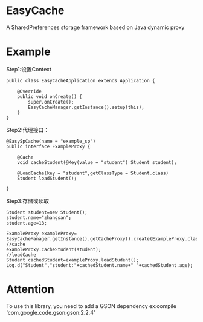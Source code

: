 # EasyCache
A SharedPreferences storage framework based on Java dynamic proxy

# Example
Step1:设置Context

    public class EasyCacheApplication extends Application {

        @Override
        public void onCreate() {
            super.onCreate();
            EasyCacheManager.getInstance().setup(this);
        }
    }

Step2:代理接口：

    @EasySpCache(name = "example_sp")
    public interface ExampleProxy {

        @Cache
        void cacheStudent(@Key(value = "student") Student student);

        @LoadCache(key = "student",getClassType = Student.class)
        Student loadStudent();

    }

Step3:存储或读取

    Student student=new Student();
    student.name="zhangsan";
    student.age=18;

    ExampleProxy exampleProxy= EasyCacheManager.getInstance().getCacheProxy().create(ExampleProxy.class);
    //cache
    exampleProxy.cacheStudent(student);
    //loadCache
    Student cachedStudent=exampleProxy.loadStudent();
    Log.d("Student","student:"+cachedStudent.name+" "+cachedStudent.age);

# Attention
To use this library, you need to add a GSON dependency
ex:compile 'com.google.code.gson:gson:2.2.4'
